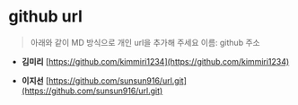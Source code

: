 # github url
> 아래와 같이 MD 방식으로 개인 url을 추가해 주세요
> 이름: github 주소

* **김미리** [https://github.com/kimmiri1234](https://github.com/kimmiri1234)

* **이지선** [https://github.com/sunsun916/url.git](https://github.com/sunsun916/url.git)
